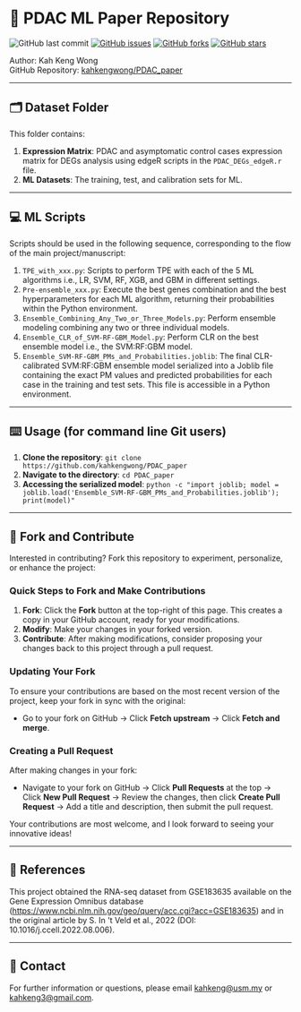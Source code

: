 # 🧬 PDAC ML Paper Repository
![GitHub last commit](https://img.shields.io/github/last-commit/kahkengwong/PDAC_paper)
[![GitHub issues](https://img.shields.io/github/issues/kahkengwong/PDAC_paper)](https://github.com/kahkengwong/PDAC_paper/issues)
[![GitHub forks](https://img.shields.io/github/forks/kahkengwong/PDAC_paper)](https://github.com/kahkengwong/PDAC_paper/network)
[![GitHub stars](https://img.shields.io/github/stars/kahkengwong/PDAC_paper)](https://github.com/kahkengwong/PDAC_paper/stargazers)

Author: Kah Keng Wong  
GitHub Repository: [kahkengwong/PDAC_paper](https://github.com/kahkengwong/PDAC_paper)

---

## 🗂️ Dataset Folder
This folder contains:
1. **Expression Matrix**: PDAC and asymptomatic control cases expression matrix for DEGs analysis using edgeR scripts in the `PDAC_DEGs_edgeR.r` file.
2. **ML Datasets**: The training, test, and calibration sets for ML.

---

## 💻 ML Scripts
Scripts should be used in the following sequence, corresponding to the flow of the main project/manuscript:
1. `TPE_with_xxx.py`: Scripts to perform TPE with each of the 5 ML algorithms i.e., LR, SVM, RF, XGB, and GBM in different settings.
2. `Pre-ensemble_xxx.py`: Execute the best genes combination and the best hyperparameters for each ML algorithm, returning their probabilities within the Python environment.
3. `Ensemble_Combining_Any_Two_or_Three_Models.py`: Perform ensemble modeling combining any two or three individual models.
4. `Ensemble_CLR_of_SVM-RF-GBM_Model.py`: Perform CLR on the best ensemble model i.e., the SVM:RF:GBM model.
5. `Ensemble_SVM-RF-GBM_PMs_and_Probabilities.joblib`: The final CLR-calibrated SVM:RF:GBM ensemble model serialized into a Joblib file containing the exact PM values and predicted probabilities for each case in the training and test sets. This file is accessible in a Python environment.

---

## ⌨️ Usage (for command line Git users)
1. **Clone the repository**: ```git clone https://github.com/kahkengwong/PDAC_paper```
2. **Navigate to the directory**: ```cd PDAC_paper```
3. **Accessing the serialized model**: ```python -c "import joblib; model = joblib.load('Ensemble_SVM-RF-GBM_PMs_and_Probabilities.joblib'); print(model)"```

---

## 🤝 Fork and Contribute
Interested in contributing? Fork this repository to experiment, personalize, or enhance the project:

### Quick Steps to Fork and Make Contributions
1. **Fork**: Click the **Fork** button at the top-right of this page. This creates a copy in your GitHub account, ready for your modifications.
2. **Modify**: Make your changes in your forked version.
3. **Contribute**: After making modifications, consider proposing your changes back to this project through a pull request.

### Updating Your Fork
To ensure your contributions are based on the most recent version of the project, keep your fork in sync with the original:
- Go to your fork on GitHub → Click **Fetch upstream** → Click **Fetch and merge**.

### Creating a Pull Request
After making changes in your fork:
- Navigate to your fork on GitHub → Click **Pull Requests** at the top → Click **New Pull Request** → Review the changes, then click **Create Pull Request** → Add a title and description, then submit the pull request.

Your contributions are most welcome, and I look forward to seeing your innovative ideas!

---

## 📖 References
This project obtained the RNA-seq dataset from GSE183635 available on the Gene Expression Omnibus database (https://www.ncbi.nlm.nih.gov/geo/query/acc.cgi?acc=GSE183635) and in the original article by S. In 't Veld et al., 2022 (DOI: 10.1016/j.ccell.2022.08.006).

---

## 📧 Contact
For further information or questions, please email [kahkeng@usm.my](mailto:kahkeng@usm.my) or [kahkeng3@gmail.com](mailto:kahkeng3@gmail.com).
